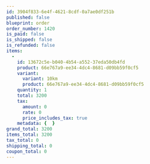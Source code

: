 ```yaml
---
id: 3904f833-6e4f-4621-8cdf-0a7ae0df251b
published: false
blueprint: order
order_number: 1420
is_paid: false
is_shipped: false
is_refunded: false
items:
  -
    id: 13672c5e-b040-4b54-a552-37eda50db4fd
    product: 66e767a9-ee34-4dc4-8681-d09bb59f0cf5
    variant:
      variant: 10km
      product: 66e767a9-ee34-4dc4-8681-d09bb59f0cf5
    quantity: 1
    total: 3200
    tax:
      amount: 0
      rate: 0
      price_includes_tax: true
    metadata: {  }
grand_total: 3200
items_total: 3200
tax_total: 0
shipping_total: 0
coupon_total: 0
---
```

